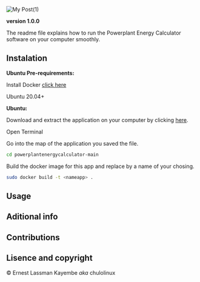 ![My Post(1)](https://user-images.githubusercontent.com/65361748/120073861-6c55f000-c09a-11eb-82fd-58c42e8c02e2.png)


**version 1.0.0**

The readme file explains how to run the Powerplant Energy Calculator software on your computer smoothly.

## Instalation


**Ubuntu Pre-requirements:**

Install Docker [click here](https://docs.docker.com/engine/install/ubuntu/)

Ubuntu 20.04+

**Ubuntu:**

Download and extract the application on your computer by clicking [here](https://github.com/ernesto03/powerplantenergycalculator/archive/refs/heads/main.zip).

Open Terminal

Go into the map of the application you saved the file.
```sh
cd powerplantenergycalculator-main
```
Build the docker image for this app and replace *<nameapp>* by a name of your chosing.

```sh
sudo docker build -t <nameapp> .
```





## Usage


## Aditional info


## Contributions


## Lisence and copyright

© Ernest Lassman Kayembe *aka* chulolinux
